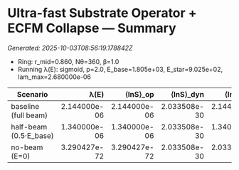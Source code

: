 # Ultra-fast Substrate Operator + ECFM Collapse — Summary
_Generated: 2025-10-03T08:56:19.178842Z_

- Ring: r_mid=0.860, Nθ=360, β=1.0
- Running λ(E): sigmoid, p=2.0, E_base=1.805e+03, E_star=9.025e+02, lam_max=2.680000e-06

| Scenario | λ(E) | ⟨lnS⟩_op | ⟨lnS⟩_dyn | ⟨lnS⟩_tot | ⟨lnS⟩_req | gap |
|---|---:|---:|---:|---:|---:|---:|
| baseline (full beam) | 2.144000e-06 | 2.144000e-06 | 2.033508e-30 | 2.144000e-06 | 2.144000e-06 | 0.000000e+00 |
| half-beam (0.5·E_base) | 1.340000e-06 | 1.340000e-06 | 2.033508e-30 | 1.340000e-06 | 2.144000e-06 | 8.040000e-07 |
| no-beam (E=0) | 3.290427e-72 | 3.290427e-72 | 2.033508e-30 | 2.033508e-30 | 2.144000e-06 | 2.144000e-06 |
